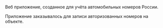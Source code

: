 Веб приложение, созданное для учёта автомобильных номеров России.

Приложение заказывалось для записи авторизованных номеров на объекте.
